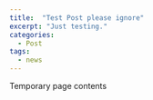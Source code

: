 ```yaml
---
title:  "Test Post please ignore"
excerpt: "Just testing."
categories:
  - Post
tags:
  - news
---
```


Temporary page contents
